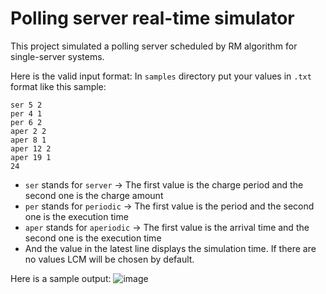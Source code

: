 # Polling server real-time simulator

This project simulated a polling server scheduled by RM algorithm for single-server systems.

Here is the valid input format:
In `samples` directory put your values in `.txt` format like this sample:

```text
ser 5 2
per 4 1
per 6 2
aper 2 2
aper 8 1
aper 12 2
aper 19 1
24
```

- `ser` stands for `server` -> The first value is the charge period and the second one is the charge amount
- `per` stands for `periodic` -> The first value is the period and the second one is the execution time
- `aper` stands for `aperiodic` -> The first value is the arrival time and the second one is the execution time
- And the value in the latest line displays the simulation time. If there are no values LCM will be chosen by default.

Here is a sample output:
![image](https://github.com/armindelgosar/Polling-server/assets/60629485/6a15c512-8482-4ae3-ada4-84fddac898b2)
